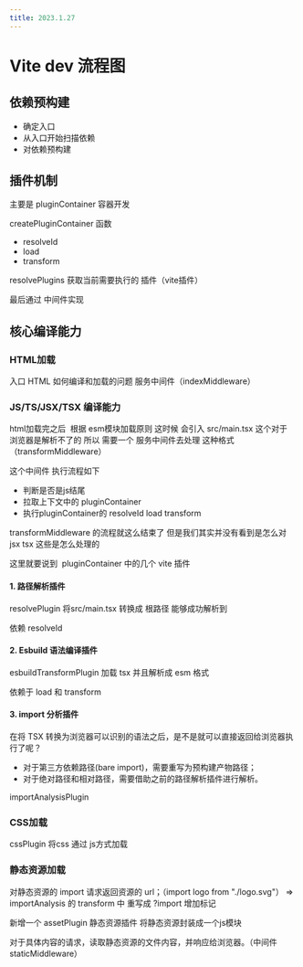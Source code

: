 ```yaml
---
title: 2023.1.27
---
```


# Vite dev 流程图

## 依赖预构建

- 确定入口
- 从入口开始扫描依赖
- 对依赖预构建

## 插件机制

主要是 pluginContainer 容器开发

createPluginContainer 函数

- resolveId
- load
- transform

resolvePlugins 获取当前需要执行的 插件（vite插件）

最后通过 中间件实现

## 核心编译能力

### HTML加载

入口 HTML 如何编译和加载的问题 服务中间件（indexMiddleware）

### JS/TS/JSX/TSX 编译能力

html加载完之后  根据 esm模块加载原则 这时候 会引入 src/main.tsx 这个对于 浏览器是解析不了的 所以 需要一个 服务中间件去处理 这种格式 （transformMiddleware）

这个中间件 执行流程如下

- 判断是否是js结尾
- 拉取上下文中的 pluginContainer
- 执行pluginContainer的 resolveId load transform

transformMiddleware 的流程就这么结束了 但是我们其实并没有看到是怎么对 jsx tsx 这些是怎么处理的

这里就要说到  pluginContainer 中的几个 vite 插件

#### 1. 路径解析插件

resolvePlugin 将src/main.tsx 转换成 根路径 能够成功解析到

依赖 resolveId

#### 2. Esbuild 语法编译插件

esbuildTransformPlugin 加载 tsx 并且解析成 esm 格式

依赖于 load 和 transform

#### 3. import 分析插件

在将 TSX 转换为浏览器可以识别的语法之后，是不是就可以直接返回给浏览器执行了呢？

- 对于第三方依赖路径(bare import)，需要重写为预构建产物路径；
- 对于绝对路径和相对路径，需要借助之前的路径解析插件进行解析。

importAnalysisPlugin

### CSS加载

cssPlugin 将css 通过 js方式加载

### 静态资源加载

对静态资源的 import 请求返回资源的 url；（import logo from "./logo.svg"） => importAnalysis 的 transform 中 重写成 ?import 增加标记

新增一个 assetPlugin 静态资源插件 将静态资源封装成一个js模块

对于具体内容的请求，读取静态资源的文件内容，并响应给浏览器。（中间件 staticMiddleware）
